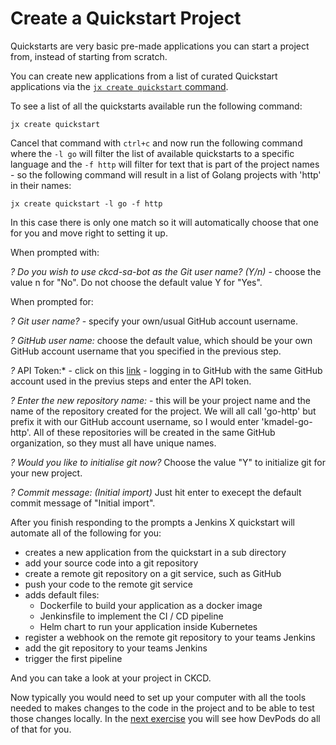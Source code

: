# Create a Quickstart Project

Quickstarts are very basic pre-made applications you can start a project from, instead of starting from scratch.

You can create new applications from a list of curated Quickstart applications via the [`jx create quickstart` command](https://jenkins-x.io/commands/jx_create_quickstart/).

To see a list of all the quickstarts available run the following command:
```
jx create quickstart
```

Cancel that command with `ctrl+c` and now run the following command where the `-l go` will filter the list of available quickstarts to a specific language and the `-f http` will filter for text that is part of the project names - so the following command will result in a list of Golang projects with 'http' in their names:
```
jx create quickstart -l go -f http
```

In this case there is only one match so it will automatically choose that one for you and move right to setting it up.

When prompted with:

*? Do you wish to use ckcd-sa-bot as the Git user name? (Y/n)* -  choose the value n for "No". Do not choose the default value Y for "Yes".
‍

When prompted for:

*? Git user name?* - specify your own/usual GitHub account username.

*? GitHub user name:* choose the default value, which should be your own GitHub account username that you specified in the previous step.

*?* API Token:* - click on this [link](https://github.com/settings/tokens/new?scopes=repo,read:user,read:org,user:email,write:repo_hook,delete_repo) - logging in to GitHub with the same GitHub account used in the previus steps and enter the API token.

*? Enter the new repository name:* - this will be your project name and the name of the repository created for the project. We will all call 'go-http' but prefix it with our GitHub account username, so I would enter 'kmadel-go-http'. All of these repositories will be created in the same GitHub organization, so they must all have unique names.

*? Would you like to initialise git now?* Choose the value "Y" to initialize git for your new project.

*? Commit message:  (Initial import)* Just hit enter to execept the default commit message of "Initial import".

After you finish responding to the prompts a Jenkins X quickstart will automate all of the following for you:

 * creates a new application from the quickstart in a sub directory
 * add your source code into a git repository
 * create a remote git repository on a git service, such as GitHub
 * push your code to the remote git service
 * adds default files:
   * Dockerfile to build your application as a docker image
   * Jenkinsfile to implement the CI / CD pipeline
   * Helm chart to run your application inside Kubernetes
 * register a webhook on the remote git repository to your teams Jenkins
 * add the git repository to your teams Jenkins
 * trigger the first pipeline

And you can take a look at your project in CKCD.

Now typically you would need to set up your computer with all the tools needed to makes changes to the code in the project and to be able to test those changes locally. In the [next exercise](./create-devpod.md) you will see how DevPods do all of that for you.